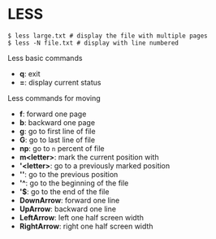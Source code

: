 
# LESS
```
$ less large.txt # display the file with multiple pages
$ less -N file.txt # display with line numbered
```

Less basic commands
- **q**: exit
- **=**: display current status

Less commands for moving
- **f**: forward one page
- **b**: backward one page
- **g**: go to first line of file
- **G**: go to last line of file
- **np**: go to `n` percent of file
- **m\<letter\>**: mark the current position with <letter>
- **'\<letter\>**: go to a previously marked position
- **''**: go to the previous position
- **'^**: go to the beginning of the file
- **'$**: go to the end of the file
- **DownArrow**: forward one line
- **UpArrow**: backward one line
- **LeftArrow**: left one half screen width
- **RightArrow**: right one half screen width
